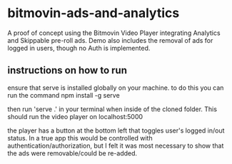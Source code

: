 # bitmovin-ads-and-analytics
A proof of concept using the Bitmovin Video Player integrating Analytics and Skippable pre-roll ads. Demo also includes the removal of ads for logged in users, though no Auth is implemented.

## instructions on how to run

ensure that serve is installed globally on your machine. to do this you can run the command npm install -g serve

then run 'serve .' in your terminal when inside of the cloned folder. This should run the video player on localhost:5000

the player has a button at the bottom left that toggles user's logged in/out status. In a true app this would be controlled with authentication/authorization, but I felt it was most necessary to show that the ads were removable/could be re-added.
